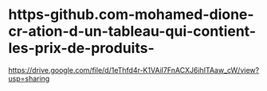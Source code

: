 # https-github.com-mohamed-dione-cr-ation-d-un-tableau-qui-contient-les-prix-de-produits-
https://drive.google.com/file/d/1eThfd4r-K1VAiI7FnACXJ6ihITAaw_cW/view?usp=sharing

